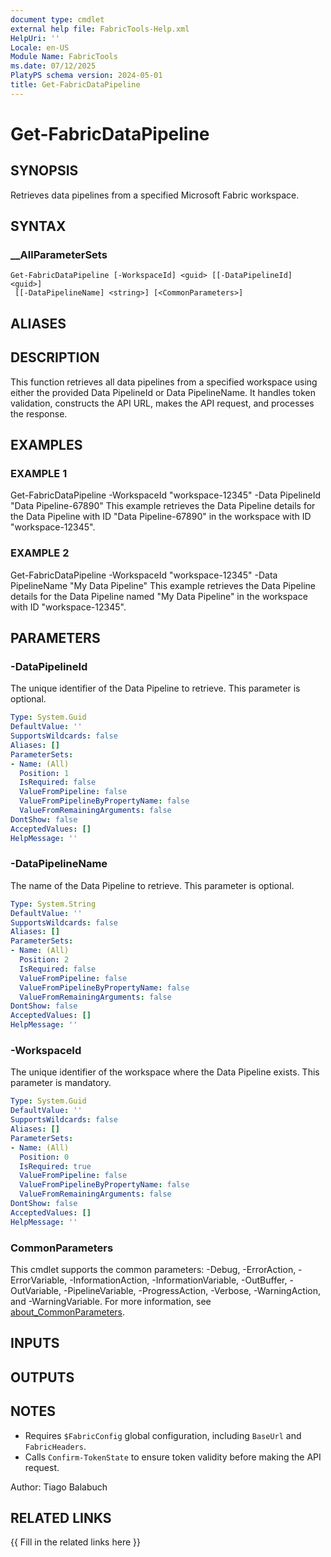 ```yaml
---
document type: cmdlet
external help file: FabricTools-Help.xml
HelpUri: ''
Locale: en-US
Module Name: FabricTools
ms.date: 07/12/2025
PlatyPS schema version: 2024-05-01
title: Get-FabricDataPipeline
---
```


# Get-FabricDataPipeline

## SYNOPSIS

Retrieves data pipelines from a specified Microsoft Fabric workspace.

## SYNTAX

### __AllParameterSets

```
Get-FabricDataPipeline [-WorkspaceId] <guid> [[-DataPipelineId] <guid>]
 [[-DataPipelineName] <string>] [<CommonParameters>]
```

## ALIASES

## DESCRIPTION

This function retrieves all data pipelines from a specified workspace using either the provided Data PipelineId or Data PipelineName.
It handles token validation, constructs the API URL, makes the API request, and processes the response.

## EXAMPLES

### EXAMPLE 1

Get-FabricDataPipeline -WorkspaceId "workspace-12345" -Data PipelineId "Data Pipeline-67890"
This example retrieves the Data Pipeline details for the Data Pipeline with ID "Data Pipeline-67890" in the workspace with ID "workspace-12345".

### EXAMPLE 2

Get-FabricDataPipeline -WorkspaceId "workspace-12345" -Data PipelineName "My Data Pipeline"
This example retrieves the Data Pipeline details for the Data Pipeline named "My Data Pipeline" in the workspace with ID "workspace-12345".

## PARAMETERS

### -DataPipelineId

The unique identifier of the Data Pipeline to retrieve.
This parameter is optional.

```yaml
Type: System.Guid
DefaultValue: ''
SupportsWildcards: false
Aliases: []
ParameterSets:
- Name: (All)
  Position: 1
  IsRequired: false
  ValueFromPipeline: false
  ValueFromPipelineByPropertyName: false
  ValueFromRemainingArguments: false
DontShow: false
AcceptedValues: []
HelpMessage: ''
```

### -DataPipelineName

The name of the Data Pipeline to retrieve.
This parameter is optional.

```yaml
Type: System.String
DefaultValue: ''
SupportsWildcards: false
Aliases: []
ParameterSets:
- Name: (All)
  Position: 2
  IsRequired: false
  ValueFromPipeline: false
  ValueFromPipelineByPropertyName: false
  ValueFromRemainingArguments: false
DontShow: false
AcceptedValues: []
HelpMessage: ''
```

### -WorkspaceId

The unique identifier of the workspace where the Data Pipeline exists.
This parameter is mandatory.

```yaml
Type: System.Guid
DefaultValue: ''
SupportsWildcards: false
Aliases: []
ParameterSets:
- Name: (All)
  Position: 0
  IsRequired: true
  ValueFromPipeline: false
  ValueFromPipelineByPropertyName: false
  ValueFromRemainingArguments: false
DontShow: false
AcceptedValues: []
HelpMessage: ''
```

### CommonParameters

This cmdlet supports the common parameters: -Debug, -ErrorAction, -ErrorVariable,
-InformationAction, -InformationVariable, -OutBuffer, -OutVariable, -PipelineVariable,
-ProgressAction, -Verbose, -WarningAction, and -WarningVariable. For more information, see
[about_CommonParameters](https://go.microsoft.com/fwlink/?LinkID=113216).

## INPUTS

## OUTPUTS

## NOTES

- Requires `$FabricConfig` global configuration, including `BaseUrl` and `FabricHeaders`.
- Calls `Confirm-TokenState` to ensure token validity before making the API request.

Author: Tiago Balabuch

## RELATED LINKS

{{ Fill in the related links here }}

